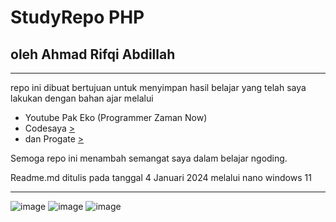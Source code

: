 # StudyRepo PHP
## oleh Ahmad Rifqi Abdillah
___

repo ini dibuat bertujuan untuk menyimpan hasil belajar yang telah saya lakukan dengan bahan ajar melalui

- Youtube Pak Eko (Programmer Zaman Now)
- Codesaya [>](https://codesaya.com)
- dan Progate [>](https://progate.com)

Semoga repo ini menambah semangat saya dalam belajar ngoding.

Readme.md ditulis pada tanggal 4 Januari 2024 melalui nano windows 11

___

![image]({https://img.shields.io/badge/Progate-380953?style=for-the-badge&logo=progate&logoColor=white}) ![image]({https://img.shields.io/badge/VSCode-0078D4?style=for-the-badge&logo=visual%20studio%20code&logoColor=white}) ![image]({https://img.shields.io/badge/PHP-777BB4?style=for-the-badge&logo=php&logoColor=white})
